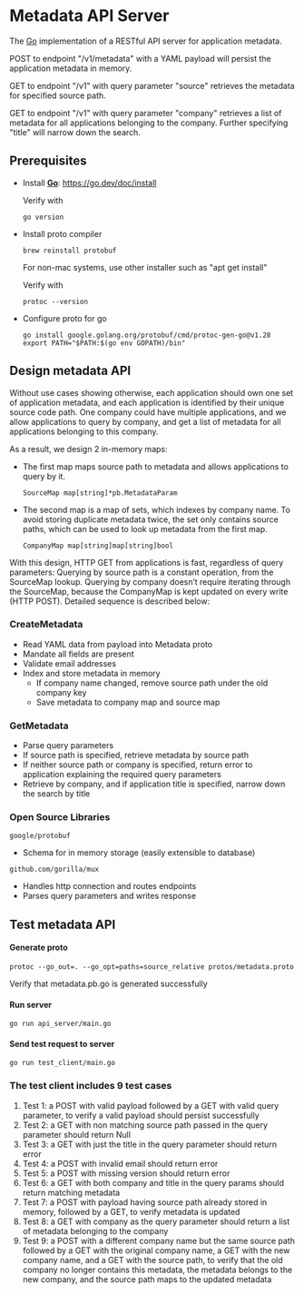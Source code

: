 # Metadata API Server

The [Go][] implementation of a RESTful API server for application metadata.

POST to endpoint "/v1/metadata" with a YAML payload will persist the application metadata in memory.

GET to endpoint "/v1" with query parameter "source" retrieves the metadata for specified source path.

GET to endpoint "/v1" with query parameter "company" retrieves a list of metadata for all applications belonging to the 
company. Further specifying "title" will narrow down the search.

## Prerequisites

- Install **[Go][]**: https://go.dev/doc/install

  Verify with
    ```
    go version
    ```
- Install proto compiler
    ```
    brew reinstall protobuf
    ```
    For non-mac systems, use other installer such as "apt get install"

  Verify with 
    ```
    protoc --version
    ```
- Configure proto for go
    ```
    go install google.golang.org/protobuf/cmd/protoc-gen-go@v1.28
    export PATH="$PATH:$(go env GOPATH)/bin"
    ```

## Design metadata API
Without use cases showing otherwise, each application should own one set of application metadata, and each application 
is identified by their unique source code path.
One company could have multiple applications, and we allow applications to query by company, and get a list of metadata
for all applications belonging to this company.

As a result, we design 2 in-memory maps:
- The first map maps source path to metadata and allows applications to query by it.

    ```
    SourceMap map[string]*pb.MetadataParam
    ```

- The second map is a map of sets, which indexes by company name. To avoid storing duplicate metadata twice, the set 
only contains source paths, which can be used to look up metadata from the first map.
    ```
    CompanyMap map[string]map[string]bool
    ```
With this design, HTTP GET from applications is fast, regardless of query parameters: Querying by source path is a 
constant operation, from the SourceMap lookup.
Querying by company doesn’t require iterating through the SourceMap, because the CompanyMap is kept updated on every 
write (HTTP POST). Detailed sequence is described below:

### CreateMetadata

- Read YAML data from payload into Metadata proto
- Mandate all fields are present
- Validate email addresses
- Index and store metadata in memory
  - If company name changed, remove source path under the old company key
  - Save metadata to company map and source map

### GetMetadata
- Parse query parameters
- If source path is specified, retrieve metadata by source path
- If neither source path or company is specified, return error to application explaining the required query parameters
- Retrieve by company, and if application title is specified, narrow down the search by title


### Open Source Libraries

```console
google/protobuf
```
- Schema for in memory storage (easily extensible to database)

```
github.com/gorilla/mux
```
- Handles http connection and routes endpoints 
- Parses query parameters and writes response

## Test metadata API
#### Generate proto

```
protoc --go_out=. --go_opt=paths=source_relative protos/metadata.proto
```
Verify that metadata.pb.go is generated successfully

#### Run server
```
go run api_server/main.go
```

#### Send test request to server
```
go run test_client/main.go
```

### The test client includes 9 test cases

 1. Test 1: a POST with valid payload followed by a GET with valid query parameter, to verify a valid payload 
should persist successfully 
 2. Test 2: a GET with non matching source path passed in the query parameter should return Null
 3. Test 3: a GET with just the title in the query parameter should return error
 4. Test 4: a POST with invalid email should return error
 5. Test 5: a POST with missing version should return error
 6. Test 6: a GET with both company and title in the query params should return matching metadata
 7. Test 7: a POST with payload having source path already stored in memory, followed by a GET, to verify metadata is 
updated
 8. Test 8: a GET with company as the query parameter should return a list of metadata belonging to the company
 9. Test 9: a POST with a different company name but the same source path followed by a GET with the original company 
name, a GET with the new company name, and a GET with the source path, to verify that the old company no longer 
contains this metadata, the metadata belongs to the new company, and the source path maps to the updated metadata

[Go]: https://golang.org
